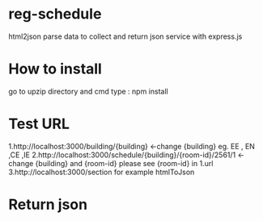 # reg-schedule
html2json parse data to collect and return json service with express.js

# How to install
go to upzip directory and cmd type : npm install

# Test URL
1.http://localhost:3000/building/{building} <-change {building}   eg. EE , EN ,CE ,IE
2.http://localhost:3000/schedule/{building}/{room-id}/2561/1  <-change {building} and {room-id}  please see {room-id} in 1.url
3.http://localhost:3000/section for example htmlToJson 
# Return json 

